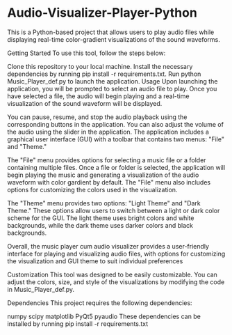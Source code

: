 # Audio-Visualizer-Player-Python
This is a Python-based project that allows users to play audio files while displaying real-time color-gradient visualizations of the sound waveforms.

Getting Started
To use this tool, follow the steps below:

Clone this repository to your local machine.
Install the necessary dependencies by running pip install -r requirements.txt.
Run python Music_Player_def.py to launch the application.
Usage
Upon launching the application, you will be prompted to select an audio file to play. Once you have selected a file, the audio will begin playing and a real-time visualization of the sound waveform will be displayed.

You can pause, resume, and stop the audio playback using the corresponding buttons in the application. You can also adjust the volume of the audio using the slider in the application.
The application includes a graphical user interface (GUI) with a toolbar that contains two menus: "File" and "Theme."

The "File" menu provides options for selecting a music file or a folder containing multiple files. Once a file or folder is selected, the application will begin playing the music and generating a visualization of the audio waveform with color gardient by default. The "File" menu also includes options for customizing the colors used in the visualization.

The "Theme" menu provides two options: "Light Theme" and "Dark Theme." These options allow users to switch between a light or dark color scheme for the GUI. The light theme uses bright colors and white backgrounds, while the dark theme uses darker colors and black backgrounds.

Overall, the music player cum audio visualizer provides a user-friendly interface for playing and visualizing audio files, with options for customizing the visualization and GUI theme to suit individual preferences

Customization
This tool was designed to be easily customizable. You can adjust the colors, size, and style of the visualizations by modifying the code in Music_Player_def.py.

Dependencies
This project requires the following dependencies:

numpy
scipy
matplotlib
PyQt5
pyaudio
These dependencies can be installed by running pip install -r requirements.txt
